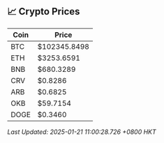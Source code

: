 ## 📈 Crypto Prices

| Coin | Price |
| ---- | ----- |
| BTC | $102345.8498 |
| ETH | $3253.6591 |
| BNB | $680.3289 |
| CRV | $0.8286 |
| ARB | $0.6825 |
| OKB | $59.7154 |
| DOGE | $0.3460 |

_Last Updated: 2025-01-21 11:00:28.726 +0800 HKT_